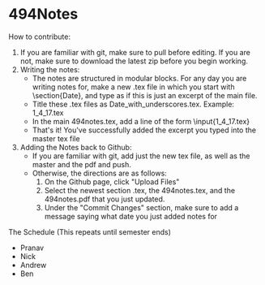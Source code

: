 # 494Notes
How to contribute:

1. If you are familiar with git, make sure to pull before editing. If you are not, make sure to download the latest zip before you begin working. 
2. Writing the notes:
    * The notes are structured in modular blocks. For any day you are writing notes for, make a new .tex file in which you start with   \section{Date}, and type as if this is just an excerpt of the main file.
    * Title these .tex files as Date_with_underscores.tex. Example: 1_4_17.tex
    * In the main 494notes.tex, add a line of the form \input{1_4_17.tex}
    * That's it! You've successfully added the excerpt you typed into the master tex file
3. Adding the Notes back to Github:
    * If you are familiar with git, add just the new tex file, as well as the master and the pdf and push.
    * Otherwise, the directions are as follows:
        1. On the Github page, click "Upload Files"
        2. Select the newest section .tex, the 494notes.tex, and the 494notes.pdf that you just updated. 
        3. Under the "Commit Changes" section, make sure to add a message saying what date you just added notes for

The Schedule (This repeats until semester ends)
- Pranav
- Nick
- Andrew
- Ben
